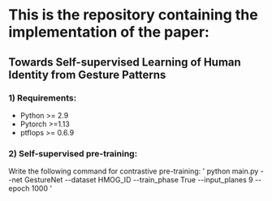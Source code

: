 # This is the repository containing the implementation of the paper: 
## Towards Self-supervised Learning of Human Identity from Gesture Patterns

### 1) Requirements:
* Python >= 2.9
* Pytorch >=1.13
* ptflops >= 0.6.9

### 2) Self-supervised pre-training:
Write the following command for contrastive pre-training:
 '
 python main.py --net GestureNet --dataset HMOG_ID --train_phase True --input_planes 9 --epoch 1000
 '

